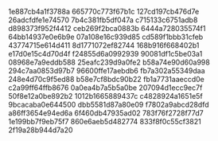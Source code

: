1e887cb4a1f3788a
665770c773f67b1c
127cd197cb476d7e
26adcfdfe1e74570
7b4c381fb5df047a
c715133c6751adb8
d898373f952f4412
ceb269f2bca0883b
6444a728035574f1
64bb14937e0e6b9e
07a108e16c939d85
cd589f1bbb31cfeb
43774715e614d411
8d1771072ef82744
168b916f668402b1
e17d0e15c4d70d4f
f24855d6a0992939
90081df1c5be03a1
08968e7a9eddb588
25eafc239d9a0fe2
b58a74e90d60a998
294c7aa0853d97b7
96600ffe17aebdb6
fb7a302a55349daa
248e4d70c9f5ed88
b58e7cf8bdc90b22
fb1a7731aaeccd0e
c2a99ff64ffb8676
0a0ea4b7a5b5a0be
207094d1ecc9ec7f
50f8e12a0be892b2
1012b1665889437c
c4828924a1651e5f
9bcacaba0e644500
dbb5581d87a80e09
f7802a9abcd28dfd
a86ff3654e94ed6a
6f460db47935ad02
783f76f2728f77d7
1e199bb7f9eb75f7
860e6aeb5d482774
833f8f0c55cf3821
2f19a28b944d7a20
